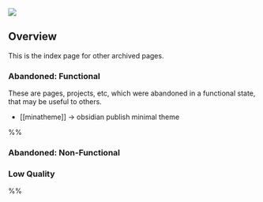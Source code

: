 <img src="https://i.redd.it/l1uell9kmika1.jpg" class="header-image">

## Overview

This is the index page for other archived pages.

### Abandoned: Functional

These are pages, projects, etc, which were abandoned in a functional state, that may be useful to others.

- [[minatheme]] -> obsidian publish minimal theme

%%
### Abandoned: Non-Functional

### Low Quality

%%